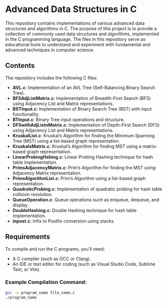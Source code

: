 # Advanced Data Structures in C

This repository contains implementations of various advanced data structures and algorithms in C. The purpose of this project is to provide a collection of commonly used data structures and algorithms, implemented in the C programming language. The files in this repository serve as educational tools to understand and experiment with fundamental and advanced techniques in computer science.

## Contents

The repository includes the following C files:

- **AVL.c**: Implementation of an AVL Tree (Self-Balancing Binary Search Tree).
- **BFSAdjListMatrix.c**: Implementation of Breadth-First Search (BFS) using Adjacency List and Matrix representations.
- **BSTInput.c**: Implementation of Binary Search Tree (BST) with input functionality.
- **BTInput.c**: Binary Tree input operations and structure.
- **DFSwithAdjListnMatrix.c**: Implementation of Depth-First Search (DFS) using Adjacency List and Matrix representations.
- **KruskalList.c**: Kruskal’s Algorithm for finding the Minimum Spanning Tree (MST) using a list-based graph representation.
- **KruskalsMatrix.c**: Kruskal’s Algorithm for finding MST using a matrix-based graph representation.
- **LinearProbingHshing.c**: Linear Probing Hashing technique for hash table implementation.
- **PrimsAdjacencyMatrix.c**: Prim’s Algorithm for finding the MST using Adjacency Matrix representation.
- **PrimsAlgorithmList.c**: Prim’s Algorithm using a list-based graph representation.
- **QuadraticProbing.c**: Implementation of quadratic probing for hash table collision resolution.
- **QueueOperation.c**: Queue operations such as enqueue, dequeue, and display.
- **DoubleHashing.c**: Double Hashing technique for hash table implementation.
- **inpost.c**: Infix to Postfix conversion using stacks.

## Requirements

To compile and run the C programs, you'll need:

- A C compiler (such as GCC or Clang).
- An IDE or text editor for coding (such as Visual Studio Code, Sublime Text, or Vim).

### Example Compilation Command:
```bash
gcc -o program_name file_name.c
./program_name
